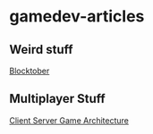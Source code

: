 # gamedev-articles

## Weird stuff
[Blocktober](https://waypoint.vice.com/en_us/article/vb7qkb/game-designers-are-sharing-naked-unfinished-for-blocktober)

## Multiplayer Stuff
[Client Server Game Architecture](http://www.gabrielgambetta.com/client-server-game-architecture.html)
